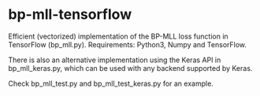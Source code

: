 # bp-mll-tensorflow
Efficient (vectorized) implementation of the BP-MLL loss function in TensorFlow (bp_mll.py). Requirements: Python3, Numpy and TensorFlow.

There is also an alternative implementation using the Keras API in bp_mll_keras.py, which can be used with any backend supported by Keras.

Check bp_mll_test.py and bp_mll_test_keras.py for an example.